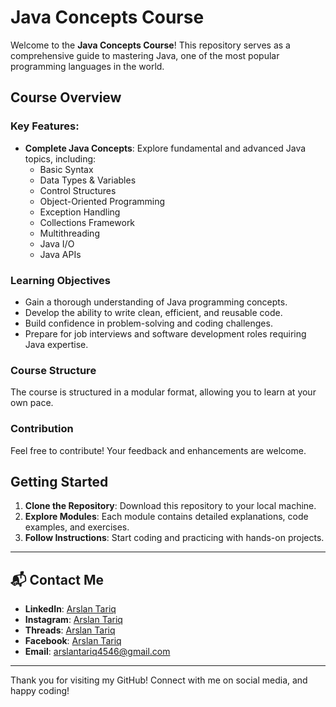 # Java Concepts Course

Welcome to the **Java Concepts Course**! This repository serves as a comprehensive guide to mastering Java, one of the most popular programming languages in the world.

## Course Overview

### Key Features:
- **Complete Java Concepts**: Explore fundamental and advanced Java topics, including:
  - Basic Syntax
  - Data Types & Variables
  - Control Structures
  - Object-Oriented Programming
  - Exception Handling
  - Collections Framework
  - Multithreading
  - Java I/O
  - Java APIs

### Learning Objectives
- Gain a thorough understanding of Java programming concepts.
- Develop the ability to write clean, efficient, and reusable code.
- Build confidence in problem-solving and coding challenges.
- Prepare for job interviews and software development roles requiring Java expertise.

### Course Structure
The course is structured in a modular format, allowing you to learn at your own pace.

### Contribution
Feel free to contribute! Your feedback and enhancements are welcome.

## Getting Started

1. **Clone the Repository**: Download this repository to your local machine.
2. **Explore Modules**: Each module contains detailed explanations, code examples, and exercises.
3. **Follow Instructions**: Start coding and practicing with hands-on projects.

---

## 📬 Contact Me

- **LinkedIn**: [Arslan Tariq](https://www.linkedin.com/in/arslan4546/)
- **Instagram**: [Arslan Tariq](https://www.instagram.com/arslantariq4546/)
-  **Threads**: [Arslan Tariq](https://www.threads.net/@arslantariq4546)
- **Facebook**: [Arslan Tariq](https://www.facebook.com/Arslan4546)
- **Email**: [arslantariq4546@gmail.com](mailto:arslantariq4546@gmail.com)

---

Thank you for visiting my GitHub! Connect with me on social media, and happy coding!
